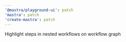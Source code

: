 ```yaml
---
'@mastra/playground-ui': patch
'mastra': patch
'create-mastra': patch
---
```


Highlight steps in nested workflows on workflow graph

